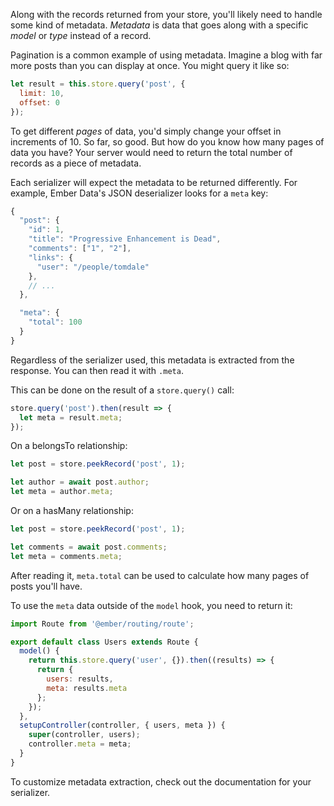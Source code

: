 Along with the records returned from your store, you'll likely need to handle some kind of metadata. _Metadata_ is data that goes along with a specific _model_ or _type_ instead of a record.

Pagination is a common example of using metadata. Imagine a blog with far more posts than you can display at once. You might query it like so:

```javascript
let result = this.store.query('post', {
  limit: 10,
  offset: 0
});
```

To get different _pages_ of data, you'd simply change your offset in increments of 10. So far, so good. But how do you know how many pages of data you have? Your server would need to return the total number of records as a piece of metadata.

Each serializer will expect the metadata to be returned differently. For example, Ember Data's JSON deserializer looks for a `meta` key:

```javascript
{
  "post": {
    "id": 1,
    "title": "Progressive Enhancement is Dead",
    "comments": ["1", "2"],
    "links": {
      "user": "/people/tomdale"
    },
    // ...
  },

  "meta": {
    "total": 100
  }
}
```

Regardless of the serializer used, this metadata is extracted from the response. You can then read it with `.meta`.

This can be done on the result of a `store.query()` call:

```javascript
store.query('post').then(result => {
  let meta = result.meta;
});
```

On a belongsTo relationship:

```javascript
let post = store.peekRecord('post', 1);

let author = await post.author;
let meta = author.meta;
```

Or on a hasMany relationship:

```javascript
let post = store.peekRecord('post', 1);

let comments = await post.comments;
let meta = comments.meta;
```

After reading it, `meta.total` can be used to calculate how many pages of posts you'll have.

To use the `meta` data outside of the `model` hook, you need to return it:

```javascript {data-filename=app/routes/users.js}
import Route from '@ember/routing/route';

export default class Users extends Route {
  model() {
    return this.store.query('user', {}).then((results) => {
      return {
        users: results,
        meta: results.meta
      };
    });
  },
  setupController(controller, { users, meta }) {
    super(controller, users);
    controller.meta = meta;
  }
}
```

To customize metadata extraction, check out the documentation for your serializer.
